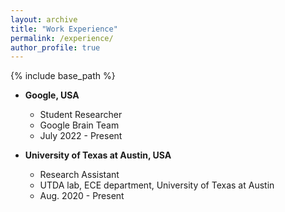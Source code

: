 ```yaml
---
layout: archive
title: "Work Experience"
permalink: /experience/
author_profile: true
---
```


{% include base_path %}

* **Google, USA**
  * Student Researcher
  * Google Brain Team
  * July 2022 - Present

* **University of Texas at Austin, USA**
  * Research Assistant 
  * UTDA lab, ECE department, University of Texas at Austin
  * Aug. 2020 - Present

